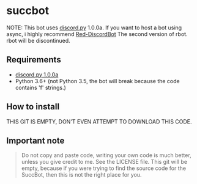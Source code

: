 # succbot
NOTE: This bot uses [discord.py](https://github.com/Rapptz/discord.py/tree/rewrite) 1.0.0a. If you want to host a bot using async, i highly recommend [Red-DiscordBot](https://github.com/Cog-Creators/Red-DiscordBot)
The second version of rbot. rbot will be discontinued.
## Requirements
* [discord.py 1.0.0a](https://github.com/Rapptz/discord.py/tree/rewrite)
* Python 3.6+ (not Python 3.5, the bot will break because the code contains 'f' strings.)
## How to install
THIS GIT IS EMPTY, DON'T EVEN ATTEMPT TO DOWNLOAD THIS CODE.
## Important note
> Do not copy and paste code, writing your own code is much better, unless you give credit to me. See the LICENSE file.
> This git will be empty, because if you were trying to find the source code for the SuccBot, then this is not the right place for you.
